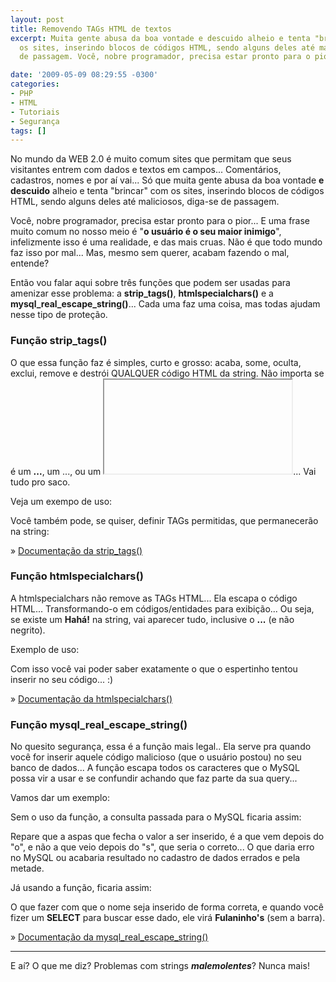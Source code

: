 ```yaml
---
layout: post
title: Removendo TAGs HTML de textos
excerpt: Muita gente abusa da boa vontade e descuido alheio e tenta "brincar" com
  os sites, inserindo blocos de códigos HTML, sendo alguns deles até maliciosos, diga-se
  de passagem. Você, nobre programador, precisa estar pronto para o pior.

date: '2009-05-09 08:29:55 -0300'
categories:
- PHP
- HTML
- Tutoriais
- Segurança
tags: []
---
```

No mundo da WEB 2.0 é muito comum sites que permitam que seus visitantes entrem com dados e textos em campos... Comentários, cadastros, nomes e por aí vai... Só que muita gente abusa da boa vontade <strong>e descuido</strong> alheio e tenta "brincar" com os sites, inserindo blocos de códigos HTML, sendo alguns deles até maliciosos, diga-se de passagem.

Você, nobre programador, precisa estar pronto para o pior... E uma frase muito comum no nosso meio é "<strong>o usuário é o seu maior inimigo</strong>", infelizmente isso é uma realidade, e das mais cruas. Não é que todo mundo faz isso por mal... Mas, mesmo sem querer, acabam fazendo o mal, entende?

Então vou falar aqui sobre três funções que podem ser usadas para amenizar esse problema: a <strong>strip_tags()</strong>, <strong>htmlspecialchars()</strong> e a <strong>mysql_real_escape_string()</strong>... Cada uma faz uma coisa, mas todas ajudam nesse tipo de proteção.

### Função strip_tags()
O que essa função faz é simples, curto e grosso: acaba, some, oculta, exclui, remove e destrói QUALQUER código HTML da string. Não importa se é um <span style="color: #888888;"><strong><b></strong><span style="color: #000000;">...</span><strong></b></strong></span>, um <span style="color: #888888;"><strong><a></strong></span>...<span style="color: #888888;"><strong></a></strong></span>, ou um <span style="color: #888888;"><strong><iframe></iframe></strong></span>... Vai tudo pro saco.

Veja um exempo de uso:


<div data-gist-id="832b156cded3fc8bf7c6" data-gist-show-loading="false"></div>

Você também pode, se quiser, definir TAGs permitidas, que permanecerão na string:


<div data-gist-id="29e62ebb3a5ae2a1e2f8" data-gist-show-loading="false"></div>

» [Documentação da strip_tags()](http://www.php.net/manual/pt_BR/function.strip-tags.php)

### Função htmlspecialchars()
A htmlspecialchars não remove as TAGs HTML... Ela escapa o código HTML... Transformando-o em códigos/entidades para exibição... Ou seja, se existe um <span style="color: #888888;"><strong><b></strong></span>Hahá!<span style="color: #888888;"><strong></b></strong></span> na string, vai aparecer tudo, inclusive o <span style="color: #888888;"><strong><b></strong><span style="color: #000000;">...</span><strong></b></strong></span> (e não negrito).

Exemplo de uso:


<div data-gist-id="0a98e63d60b2cbdb72fa" data-gist-show-loading="false"></div>

Com isso você vai poder saber exatamente o que o espertinho tentou inserir no seu código... :)

» [Documentação da htmlspecialchars()](http://www.php.net/manual/pt_BR/function.htmlspecialchars.php)

### Função mysql_real_escape_string()
No quesito segurança, essa é a função mais legal.. Ela serve pra quando você for inserir aquele código malicioso (que o usuário postou) no seu banco de dados... A função escapa todos os caracteres que o MySQL possa vir a usar e se confundir achando que faz parte da sua query...

Vamos dar um exemplo:


<div data-gist-id="5e82c2c61f7bb60f9130" data-gist-show-loading="false"></div>

Sem o uso da função, a consulta passada para o MySQL ficaria assim:


<div data-gist-id="474eace1cb365c2a8e45" data-gist-show-loading="false"></div>

Repare que a aspas que fecha o valor a ser inserido, é a que vem depois do "o", e não a que veio depois do "s", que seria o correto... O que daria erro no MySQL ou acabaria resultado no cadastro de dados errados e pela metade.

Já usando a função, ficaria assim:


<div data-gist-id="b6f3ba83159f8970f42f" data-gist-show-loading="false"></div>

O que fazer com que o nome seja inserido de forma correta, e quando você fizer um <strong>SELECT</strong> para buscar esse dado, ele virá <strong>Fulaninho's</strong> (sem a barra).

» [Documentação da mysql_real_escape_string()](http://www.php.net/manual/pt_BR/function.mysql-real-escape-string.php)

---

E aí? O que me diz? Problemas com strings <em><strong>malemolentes</strong></em>? Nunca mais!

